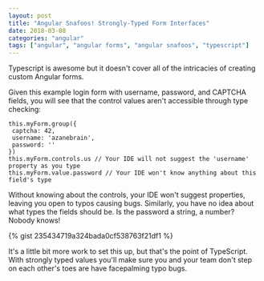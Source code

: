 ```yaml
---
layout: post
title: "Angular Snafoos! Strongly-Typed Form Interfaces"
date: 2018-03-08
categories: "angular"
tags: ["angular", "angular forms", "angular snafoos", "typescript"]
---
```


Typescript is awesome but it doesn't cover all of the intricacies of creating custom Angular forms.

Given this example login form with username, password, and CAPTCHA fields, you will see that the control values aren't accessible through type checking:

```
this.myForm.group({
 captcha: 42,
 username: 'azanebrain',
 password: ''
})
this.myForm.controls.us // Your IDE will not suggest the 'username' property as you type
this.myForm.value.password // Your IDE won't know anything about this field's type
```

Without knowing about the controls, your IDE won't suggest properties, leaving you open to typos causing bugs. Similarly, you have no idea about what types the fields should be. Is the password a string, a number? Nobody knows!

{% gist 235434719a324bada0cf538763f21df1 %}

It's a little bit more work to set this up, but that's the point of TypeScript. With strongly typed values you'll make sure you and your team don't step on each other's toes are have facepalming typo bugs.
